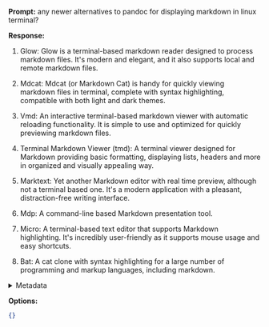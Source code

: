 **Prompt:**
any newer alternatives to pandoc for displaying markdown in linux terminal?

**Response:**
1. Glow: Glow is a terminal-based markdown reader designed to process markdown files. It's modern and elegant, and it also supports local and remote markdown files.

2. Mdcat: Mdcat (or Markdown Cat) is handy for quickly viewing markdown files in terminal, complete with syntax highlighting, compatible with both light and dark themes.

3. Vmd: An interactive terminal-based markdown viewer with automatic reloading functionality. It is simple to use and optimized for quickly previewing markdown files.

4. Terminal Markdown Viewer (tmd):  A terminal viewer designed for Markdown providing basic formatting, displaying lists, headers and more in organized and visually appealing way.

5. Marktext: Yet another Markdown editor with real time preview, although not a terminal based one. It's a modern application with a pleasant, distraction-free writing interface.

6. Mdp: A command-line based Markdown presentation tool.

7. Micro: A terminal-based text editor that supports Markdown highlighting. It's incredibly user-friendly as it supports mouse usage and easy shortcuts.

8. Bat: A cat clone with syntax highlighting for a large number of programming and markup languages, including markdown.

<details><summary>Metadata</summary>

- Duration: 20702 ms
- Datetime: 2023-08-19T16:34:56.234972
- Model: gpt-4-0613

</details>

**Options:**
```json
{}
```

